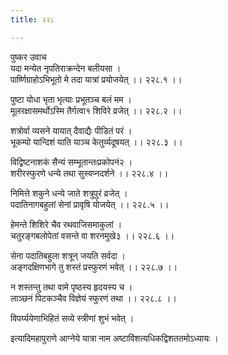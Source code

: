 ```yaml
---
title: २२८

---
```

पुष्कर उवाच  
यदा मन्येत नृपतिराक्रन्देन बलीयसा ।  
पार्ष्णिग्राहोऽभिभूतो मे तदा यात्रां प्रयोजयेत् ।। २२८.१ ।।  
  
पुष्टा योधा भृता भृत्याः प्रभूतञ्च बलं मम ।  
मूलरक्षासमर्थोऽस्मि तैर्गत्वा१ शिविरे व्रजेत् ।। २२८.२ ।।  
  
शत्रोर्वा व्यसने यायात् दैवाद्यैः पीडितं परं ।  
भूकम्पो यान्दिशं याति याञ्च केतुर्व्यदूषयत् ।। २२८.३ ।।  
  
विद्विष्टनाशकं सैन्यं सम्भूतान्तःप्रकोपनं२ ।  
शरीरस्फुरणे धन्ये तथा सुस्वप्नदर्शने ।। २२८.४ ।।  
  
निमित्ते शकुने धन्ये जाते शत्रुपुरं व्रजेत् ।  
पदातिनागबहुलां सेनां प्रावृषि योजयेत् ।। २२८.५ ।।  
  
हेमन्ते शिशिरे चैव रथवाजिसमाकुलां ।  
चतुरङ्गबलोपेतां वसन्ते वा शरनमुखे३ ।। २२८.६ ।।  
  
सेना पदातिबहुला शत्रून् जयति सर्वदा ।  
अङ्गदक्षिणभागे तु शस्तं प्रस्फुरणं भवेत् ।। २२८.७ ।।  
  
न शस्तन्तु तथा वामे पृष्ठस्य हृदयस्य च ।  
लाञ्छनं पिटकञ्चैव विज्ञेयं स्फुरणं तथा ।। २२८.८ ।।  
  
  
विपर्य्ययेणाभिहितं सव्ये स्त्रीणां शुभं भवेत् ।  
  
इत्यादिमहापुराणे आग्नेये यात्रा नाम अष्टाविंशत्यधिकद्विशततमोऽध्यायः ।